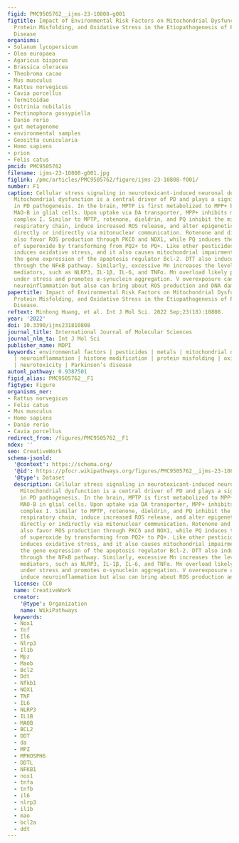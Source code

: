 ```yaml
---
figid: PMC9505762__ijms-23-10808-g001
figtitle: Impact of Environmental Risk Factors on Mitochondrial Dysfunction, Neuroinflammation,
  Protein Misfolding, and Oxidative Stress in the Etiopathogenesis of Parkinson’s
  Disease
organisms:
- Solanum lycopersicum
- Olea europaea
- Agaricus bisporus
- Brassica oleracea
- Theobroma cacao
- Mus musculus
- Rattus norvegicus
- Cavia porcellus
- Termitoidae
- Ostrinia nubilalis
- Pectinophora gossypiella
- Danio rerio
- gut metagenome
- environmental samples
- Geositta cunicularia
- Homo sapiens
- prion
- Felis catus
pmcid: PMC9505762
filename: ijms-23-10808-g001.jpg
figlink: /pmc/articles/PMC9505762/figure/ijms-23-10808-f001/
number: F1
caption: Cellular stress signaling in neurotoxicant-induced neuronal degeneration.
  Mitochondrial dysfunction is a central driver of PD and plays a significant role
  in PD pathogenesis. In the brain, MPTP is first metabolized to MPP+ by the enzyme
  MAO-B in glial cells. Upon uptake via DA transporter, MPP+ inhibits mitochondrial
  complex I. Similar to MPTP, rotenone, dieldrin, and PQ inhibit the mitochondrial
  respiratory chain, induce increased ROS release, and alter epigenetic modifications
  directly or indirectly via mitonuclear communication. Rotenone and dieldrin can
  also favor ROS production through PKCδ and NOX1, while PQ induces the generation
  of superoxide by transforming from PQ2+ to PQ+. Like other pesticides, DDT exposure
  induces oxidative stress, and it also causes mitochondrial impairment by altering
  the gene expression of the apoptosis regulator Bcl-2. DTT also induces neuroinflammation
  through the NFκB pathway. Similarly, excessive Mn increases the levels of inflammatory
  mediators, such as NLRP3, IL-1β, IL-6, and TNFα. Mn overload likely puts mitochondria
  under stress and promotes α-synuclein aggregation. V overexposure can not only induce
  neuroinflammation but also can bring about ROS production and DNA damage.
papertitle: Impact of Environmental Risk Factors on Mitochondrial Dysfunction, Neuroinflammation,
  Protein Misfolding, and Oxidative Stress in the Etiopathogenesis of Parkinson’s
  Disease.
reftext: Minhong Huang, et al. Int J Mol Sci. 2022 Sep;23(18):10808.
year: '2022'
doi: 10.3390/ijms231810808
journal_title: International Journal of Molecular Sciences
journal_nlm_ta: Int J Mol Sci
publisher_name: MDPI
keywords: environmental factors | pesticides | metals | mitochondrial dysfunction
  | neuroinflammation | histone modification | protein misfolding | oxidative stress
  | neurotoxicity | Parkinson’s disease
automl_pathway: 0.9387501
figid_alias: PMC9505762__F1
figtype: Figure
organisms_ner:
- Rattus norvegicus
- Felis catus
- Mus musculus
- Homo sapiens
- Danio rerio
- Cavia porcellus
redirect_from: /figures/PMC9505762__F1
ndex: ''
seo: CreativeWork
schema-jsonld:
  '@context': https://schema.org/
  '@id': https://pfocr.wikipathways.org/figures/PMC9505762__ijms-23-10808-g001.html
  '@type': Dataset
  description: Cellular stress signaling in neurotoxicant-induced neuronal degeneration.
    Mitochondrial dysfunction is a central driver of PD and plays a significant role
    in PD pathogenesis. In the brain, MPTP is first metabolized to MPP+ by the enzyme
    MAO-B in glial cells. Upon uptake via DA transporter, MPP+ inhibits mitochondrial
    complex I. Similar to MPTP, rotenone, dieldrin, and PQ inhibit the mitochondrial
    respiratory chain, induce increased ROS release, and alter epigenetic modifications
    directly or indirectly via mitonuclear communication. Rotenone and dieldrin can
    also favor ROS production through PKCδ and NOX1, while PQ induces the generation
    of superoxide by transforming from PQ2+ to PQ+. Like other pesticides, DDT exposure
    induces oxidative stress, and it also causes mitochondrial impairment by altering
    the gene expression of the apoptosis regulator Bcl-2. DTT also induces neuroinflammation
    through the NFκB pathway. Similarly, excessive Mn increases the levels of inflammatory
    mediators, such as NLRP3, IL-1β, IL-6, and TNFα. Mn overload likely puts mitochondria
    under stress and promotes α-synuclein aggregation. V overexposure can not only
    induce neuroinflammation but also can bring about ROS production and DNA damage.
  license: CC0
  name: CreativeWork
  creator:
    '@type': Organization
    name: WikiPathways
  keywords:
  - Nox1
  - Tnf
  - Il6
  - Nlrp3
  - Il1b
  - Mpz
  - Maob
  - Bcl2
  - Ddt
  - Nfkb1
  - NOX1
  - TNF
  - IL6
  - NLRP3
  - IL1B
  - MAOB
  - BCL2
  - DDT
  - da
  - MPZ
  - MPHOSPH6
  - DDTL
  - NFKB1
  - nox1
  - tnfa
  - tnfb
  - il6
  - nlrp3
  - il1b
  - mao
  - bcl2a
  - ddt
---
```

